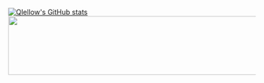 <!-- <img src="https://capsule-render.vercel.app/api?type=wave&color=auto&height=300&section=header&text=Qlellow's%20Github&fontSize=80" /> -->
[![Qlellow's GitHub stats](https://github-readme-stats.vercel.app/api?username=Qlellow&show_icons=true&theme=great-gatsby&count_private=true)](https://github.com/anuraghazra/github-readme-stats)
<a href="https://www.gitanimals.org/en_US?utm_medium=image&utm_source=Qlellow&utm_content=line">
  <img
    src="https://render.gitanimals.org/lines/Qlellow?pet-id=745109201848217663"
    width="600"
    height="120"
  />
</a>
  
  
<!--
**ahrwu/ahrwu** is a ✨ _special_ ✨ repository because its `README.md` (this file) appears on your GitHub profile.

Here are some ideas to get you started:

- 🔭 I’m currently working on ...
- 🌱 I’m currently learning ...
- 👯 I’m looking to collaborate on ...
- 🤔 I’m looking for help with ...
- 💬 Ask me about ...
- 📫 How to reach me: ...
- 😄 Pronouns: ...
- ⚡ Fun fact: ...
-->
